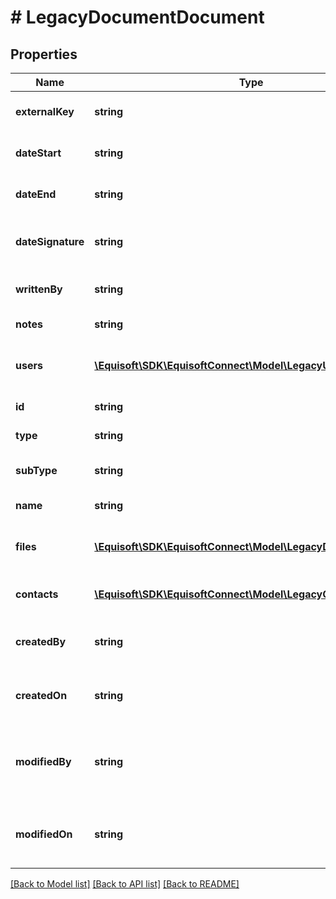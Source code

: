 # # LegacyDocumentDocument

## Properties

Name | Type | Description | Notes
------------ | ------------- | ------------- | -------------
**externalKey** | **string** | External key of the document. | [optional]
**dateStart** | **string** | Date start of the document. | [optional]
**dateEnd** | **string** | Date end of the document. | [optional]
**dateSignature** | **string** | Date signature of the document. | [optional]
**writtenBy** | **string** | Author of the document. | [optional]
**notes** | **string** | Notes of the document. | [optional]
**users** | [**\Equisoft\SDK\EquisoftConnect\Model\LegacyUser[]**](LegacyUser.md) | Users related to the document. | [optional]
**id** | **string** | id of the document | [optional]
**type** | **string** | type of the document | [optional]
**subType** | **string** | subtype of the document | [optional]
**name** | **string** | name of the document | [optional]
**files** | [**\Equisoft\SDK\EquisoftConnect\Model\LegacyDocumentFile[]**](LegacyDocumentFile.md) | Files contained inside the document. | [optional]
**contacts** | [**\Equisoft\SDK\EquisoftConnect\Model\LegacyContactContact[]**](LegacyContactContact.md) | List of linked contacts. | [optional]
**createdBy** | **string** | Email of user who created the document. | [optional]
**createdOn** | **string** | Date of creation of the document. | [optional]
**modifiedBy** | **string** | Email of user who last modified the document. | [optional]
**modifiedOn** | **string** | Date of the last modification of the document. | [optional]

[[Back to Model list]](../../README.md#models) [[Back to API list]](../../README.md#endpoints) [[Back to README]](../../README.md)
